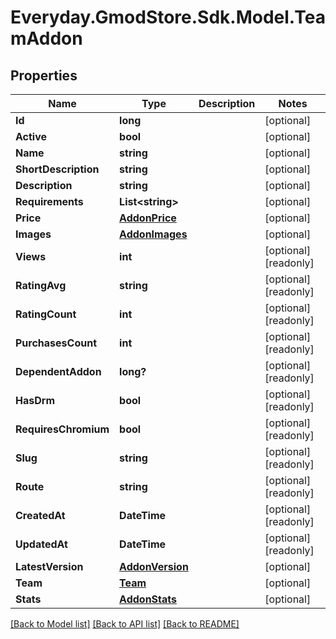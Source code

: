 # Everyday.GmodStore.Sdk.Model.TeamAddon

## Properties

Name | Type | Description | Notes
------------ | ------------- | ------------- | -------------
**Id** | **long** |  | [optional] 
**Active** | **bool** |  | [optional] 
**Name** | **string** |  | [optional] 
**ShortDescription** | **string** |  | [optional] 
**Description** | **string** |  | [optional] 
**Requirements** | **List&lt;string&gt;** |  | [optional] 
**Price** | [**AddonPrice**](AddonPrice.md) |  | [optional] 
**Images** | [**AddonImages**](AddonImages.md) |  | [optional] 
**Views** | **int** |  | [optional] [readonly] 
**RatingAvg** | **string** |  | [optional] [readonly] 
**RatingCount** | **int** |  | [optional] [readonly] 
**PurchasesCount** | **int** |  | [optional] [readonly] 
**DependentAddon** | **long?** |  | [optional] [readonly] 
**HasDrm** | **bool** |  | [optional] [readonly] 
**RequiresChromium** | **bool** |  | [optional] [readonly] 
**Slug** | **string** |  | [optional] [readonly] 
**Route** | **string** |  | [optional] [readonly] 
**CreatedAt** | **DateTime** |  | [optional] [readonly] 
**UpdatedAt** | **DateTime** |  | [optional] [readonly] 
**LatestVersion** | [**AddonVersion**](AddonVersion.md) |  | [optional] 
**Team** | [**Team**](Team.md) |  | [optional] 
**Stats** | [**AddonStats**](AddonStats.md) |  | [optional] 

[[Back to Model list]](../README.md#documentation-for-models) [[Back to API list]](../README.md#documentation-for-api-endpoints) [[Back to README]](../README.md)

